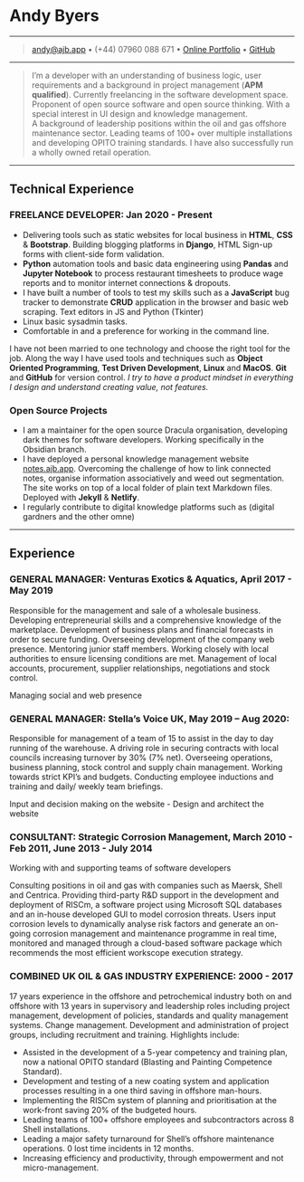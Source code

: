 # Andy Byers

---

> [andy@ajb.app](mailto:andy@ajb.app) • (+44) 07960 088 671 • [Online Portfolio](https://ajb.app) • [GitHub](https://github.com/andybyers21)

---

> I’m a developer with an understanding of business logic, user requirements and a background in project management (**APM qualified**). Currently freelancing in the software development space. Proponent of open source software and open source thinking. With a special interest in UI design and knowledge management.\
> A background of leadership positions within the oil and gas offshore maintenance sector. Leading teams of 100+ over multiple installations and developing OPITO training standards. I have also successfully run a wholly owned retail operation.

---

## Technical Experience

### FREELANCE DEVELOPER: Jan 2020 - Present

- Delivering tools such as static websites for local business in **HTML**, **CSS** & **Bootstrap**. Building blogging platforms in **Django**, HTML Sign-up forms with client-side form validation.
- **Python** automation tools and basic data engineering using **Pandas** and **Jupyter Notebook** to process restaurant timesheets to produce wage reports and to monitor internet connections & dropouts.
- I have built a number of tools to test my skills such as a **JavaScript** bug tracker to demonstrate **CRUD** application in the browser and basic web scraping. Text editors in JS and Python (Tkinter)
- Linux basic sysadmin tasks.
- Comfortable in and a preference for working in the command line.

I have not been married to one technology and choose the right tool for the job. Along the way I have used tools and techniques such as **Object Oriented Programming**, **Test Driven Development**, **Linux** and **MacOS**. **Git** and **GitHub** for version control. _I try to have a product mindset in everything I design and understand creating value, not features._

### Open Source Projects

- I am a maintainer for the open source Dracula organisation, developing dark themes for software developers. Working specifically in the Obsidian branch.
- I have deployed a personal knowledge management website [notes.ajb.app](https://notes.ajb.app). Overcoming the challenge of how to link connected notes, organise information associatively and weed out segmentation. The site works on top of a local folder of plain text Markdown files. Deployed with **Jekyll** & **Netlify**.
- I regularly contribute to digital knowledge platforms such as (digital gardners and the other omne)

---

## Experience

### GENERAL MANAGER: Venturas Exotics & Aquatics, April 2017 - May 2019

Responsible for the management and sale of a wholesale business. Developing entrepreneurial skills and a comprehensive knowledge of the marketplace. Development of business plans and financial forecasts in order to secure funding. Overseeing development of the company web presence. Mentoring junior staff members. Working closely with local authorities to ensure licensing conditions are met. Management of local accounts, procurement, supplier relationships, negotiations and stock control.

Managing social and web presence

### GENERAL MANAGER: Stella’s Voice UK, May 2019 – Aug 2020:

Responsible for management of a team of 15 to assist in the day to day running of the warehouse. A driving role in securing contracts with local councils increasing turnover by 30% (7% net). Overseeing operations, business planning, stock control and supply chain management. Working towards strict KPI’s and budgets. Conducting employee inductions and training and daily/ weekly team briefings.

Input and decision making on the website - Design and architect the website

### CONSULTANT: Strategic Corrosion Management, March 2010 - Feb 2011, June 2013 - July 2014

Working with and supporting teams of software developers

Consulting positions in oil and gas with companies such as Maersk, Shell and Centrica. Providing third-party R&D support in the development and deployment of RISCm, a software project using Microsoft SQL databases and an in-house developed GUI to model corrosion threats. Users input corrosion levels to dynamically analyse risk factors and generate an on-going corrosion management and maintenance programme in real time, monitored and managed through a cloud-based software package which recommends the most efficient workscope execution strategy.

### COMBINED UK OIL & GAS INDUSTRY EXPERIENCE: 2000 - 2017

17 years experience in the offshore and petrochemical industry both on and offshore with 13 years in supervisory and leadership roles including project management, development of policies, standards and quality management systems. Change management. Development and administration of project groups, including recruitment and training. Highlights include:

- Assisted in the development of a 5-year competency and training plan, now a national OPITO standard (Blasting and Painting Competence Standard).
- Development and testing of a new coating system and application processes resulting in a one third saving in offshore man-hours.
- Implementing the RISCm system of planning and prioritisation at the work-front saving 20% of the budgeted hours.
- Leading teams of 100+ offshore employees and subcontractors across 8 Shell installations.
- Leading a major safety turnaround for Shell’s offshore maintenance operations. 0 lost time incidents in 12 months.
- Increasing efficiency and productivity, through empowerment and not micro-management.
